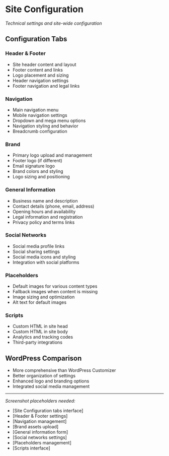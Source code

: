 # Site Configuration

*Technical settings and site-wide configuration*

## Configuration Tabs

### Header & Footer
- Site header content and layout
- Footer content and links
- Logo placement and sizing
- Header navigation settings
- Footer navigation and legal links

### Navigation
- Main navigation menu
- Mobile navigation settings
- Dropdown and mega menu options
- Navigation styling and behavior
- Breadcrumb configuration

### Brand
- Primary logo upload and management
- Footer logo (if different)
- Email signature logo
- Brand colors and styling
- Logo sizing and positioning

### General Information
- Business name and description
- Contact details (phone, email, address)
- Opening hours and availability
- Legal information and registration
- Privacy policy and terms links

### Social Networks
- Social media profile links
- Social sharing settings
- Social media icons and styling
- Integration with social platforms

### Placeholders
- Default images for various content types
- Fallback images when content is missing
- Image sizing and optimization
- Alt text for default images

### Scripts
- Custom HTML in site head
- Custom HTML in site body
- Analytics and tracking codes
- Third-party integrations

## WordPress Comparison
- More comprehensive than WordPress Customizer
- Better organization of settings
- Enhanced logo and branding options
- Integrated social media management

---

*Screenshot placeholders needed:*
- [Site Configuration tabs interface]
- [Header & Footer settings]
- [Navigation management]
- [Brand assets upload]
- [General information form]
- [Social networks settings]
- [Placeholders management]
- [Scripts interface]